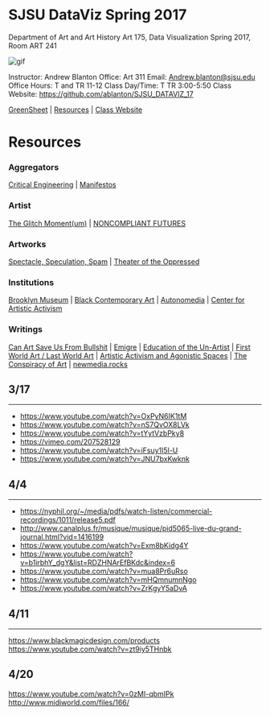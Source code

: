 **SJSU DataViz Spring 2017**
======================
Department of Art and Art History
Art 175, Data Visualization Spring 2017, Room ART 241

![gif](http://i.imgur.com/zdzDxsA.gif)

Instructor: Andrew Blanton
Office: Art 311
Email: Andrew.blanton@sjsu.edu
Office Hours: T and TR 11-12
Class Day/Time: T TR 3:00-5:50
Class Website: https://github.com/ablanton/SJSU_DATAVIZ_17

[GreenSheet](https://github.com/ablanton/SJSU_DATAVIZ_17/blob/master/GREENSHEET.md)
| [Resources](https://github.com/ablanton/SJSU_DATAVIZ_17/blob/master/RESOURCES.md)
| [Class Website](https://github.com/ablanton/SJSU_DATAVIZ_17)

Resources
=========

### Aggregators
[Critical Engineering](https://criticalengineering.org/)
| [Manifestos](http://www.disnovation.org/manifestos/) 

### Artist
[The Glitch Moment(um)](http://networkcultures.org/_uploads/NN%234_RosaMenkman.pdf)
| [NONCOMPLIANT FUTURES](http://disnovation.org/fnc2/index.html#english)

### Artworks
[Spectacle, Speculation, Spam](https://vimeo.com/194963450/7b76ebff6a)
| [Theater of the Oppressed](http://www.tonyc.nyc/)

### Institutions
[Brooklyn Museum](https://www.brooklynmuseum.org/exhibitions/agitprop)
| [Black Contemporary Art](http://blackcontemporaryart.tumblr.com/)
| [Autonomedia](http://autonomedia.org/)
| [Center for Artistic Activism](https://artisticactivism.org/reading-list/s)

### Writings 
[Can Art Save Us From Bullshit](http://www.publicseminar.org/2016/12/can-art-save-us-from-bullshit/#.WGrk5bYrJE5)
| [Emigre](http://emigre.com/Editorial.php?sect=1&id=14)
| [Education of the Un-Artist](http://xenopraxis.net/readings/kaprow_education1.pdf)
| [First World Art / Last World Art](http://www.naimark.net/writing/firstword.html)
| [Artistic Activism and Agonistic Spaces](http://www.artandresearch.org.uk/v1n2/mouffe.html)
| [The Conspiracy of Art](https://kirkbrideplan.files.wordpress.com/2012/10/jean-baudrillard-the-conspiracy-of-art.pdf)
| [newmedia.rocks](http://newmedia.rocks/notes/realtime.html)

## 3/17
--------
* https://www.youtube.com/watch?v=OxPyN6IK1tM
* https://www.youtube.com/watch?v=nS7QvOX8LVk
* https://www.youtube.com/watch?v=tYytVzbPky8
* https://vimeo.com/207528129
* https://www.youtube.com/watch?v=iFsuy1I5l-U
* https://www.youtube.com/watch?v=JNU7bxKwknk

## 4/4
------
* https://nyphil.org/~/media/pdfs/watch-listen/commercial-recordings/1011/release5.pdf
* http://www.canalplus.fr/musique/musique/pid5065-live-du-grand-journal.html?vid=1416199
* https://www.youtube.com/watch?v=Exm8bKidg4Y
* https://www.youtube.com/watch?v=b1irbhY_dgY&list=RDZHNArEfBKdc&index=6
* https://www.youtube.com/watch?v=mua8Pr6uRso
* https://www.youtube.com/watch?v=mHQmnumnNgo
* https://www.youtube.com/watch?v=ZrKgyY5aDvA

## 4/11
-------
https://www.blackmagicdesign.com/products
https://www.youtube.com/watch?v=zt9iy5THnbk

## 4/20
https://www.youtube.com/watch?v=0zMI-qbmIPk
http://www.midiworld.com/files/166/
